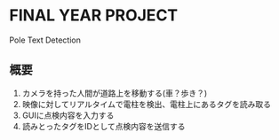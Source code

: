 # FINAL YEAR PROJECT
Pole Text Detection

## 概要
1. カメラを持った人間が道路上を移動する(車？歩き？)  
1. 映像に対してリアルタイムで電柱を検出、電柱上にあるタグを読み取る 
1. GUIに点検内容を入力する
1. 読みとったタグをIDとして点検内容を送信する
